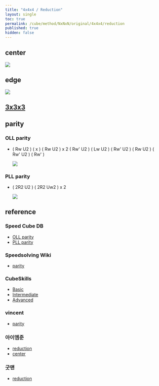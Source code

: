 ```yaml
---
title: "4x4x4 / Reduction"
layout: single
toc: true
permalink: /cube/method/NxNxN/original/4x4x4/reduction
published: true
hidden: false
---
```


<head>
  <base target="_blank">
  <style>
    img {
      max-width:350px;
    }
  </style>
</head>



## center

<a href="https://alpha.twizzle.net/edit/?puzzle=4x4x4&stickering=centers-only">
  <img src="https://user-images.githubusercontent.com/92285528/215299814-a03d80a9-cb78-4e20-bc16-ae13c952fc1e.png">
</a>



## edge

<a href="https://alpha.twizzle.net/edit/?puzzle=4x4x4&setup-alg=R+U+L+D+B+F+R+U+L+B+F+D+L+U+B+R+U+D+R+U+F+L+F+R+U+F+L+R">
  <img src="https://user-images.githubusercontent.com/92285528/215299975-4da81d75-41ec-4d58-87aa-463d53aec64b.png">
</a>



## [3x3x3](/cube/method/NxNxN/original/3x3x3#method)



## parity

### OLL parity

- ( Rw U2 ) ( x ) ( Rw U2 ) x 2 ( Rw' U2 ) ( Lw U2 ) ( Rw' U2 ) ( Rw U2 ) ( Rw' U2 ) ( Rw' )

  <a href="https://alpha.twizzle.net/edit/?puzzle=4x4x4&stickering=OLL&setup-anchor=end&alg=%28Rw+U2%27%29+x+%28Rw+U2%27%292+%28Rw%27+U2%27%29+%28Lw+U2%27%29+%28Rw%27+U2%27%29+%28Rw+U2%27%29+%28Rw%27+U2%27%29+Rw%27">
    <img src="https://user-images.githubusercontent.com/92285528/215300034-c584460b-9c0c-429c-bc72-3791ae5cb3c4.png">
  </a>

### PLL parity

- ( 2R2 U2 ) ( 2R2 Uw2 ) x 2

  <a href="https://alpha.twizzle.net/edit/?puzzle=4x4x4&stickering=PLL&setup-anchor=end&alg=%282R2+U2%27%29+%282R2+Uw2%27%292">
    <img src="https://user-images.githubusercontent.com/92285528/215300193-87553706-defe-4a6b-b94a-a1c142e2ecfc.png">
  </a>



## reference

### Speed Cube DB

- [OLL parity](https://speedcubedb.com/a/4x4/OLLParity)
- [PLL parity](https://speedcubedb.com/a/4x4/PLLParity)

### Speedsolving Wiki

- [parity](https://www.speedsolving.com/wiki/index.php/4x4x4_parity_algorithms)

### CubeSkills

- [Basic](https://www.cubeskills.com/tutorials/beginners-method-for-solving-the-4x4-cube)
- [Intermediate](https://www.cubeskills.com/tutorials/intermediate-tips-and-yau-method)
- [Advanced](https://www.cubeskills.com/tutorials/advanced-4x4-tips-and-techniques)

### vincent

- [parity](https://m.blog.naver.com/vincentcube/60149158694)

### 아이엠준

- [reduction](https://youtu.be/jqSLBR38hUA)
- [center](https://youtu.be/4ViuGBx14zg)

### 굿맨

- [reduction](https://youtu.be/rNE9o1YTh0g)
